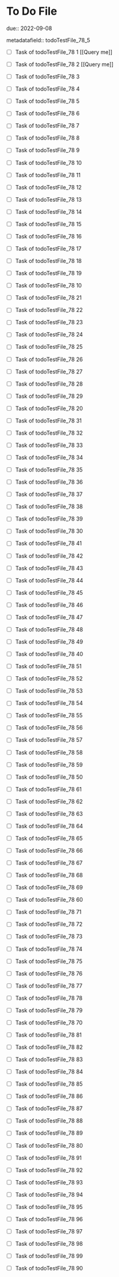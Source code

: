 # To Do File

due:: 2022-09-08

metadatafield:: todoTestFile_78_5

- [ ] Task of todoTestFile_78 1 [[Query me]]
- [ ] Task of todoTestFile_78 2 [[Query me]]
- [ ] Task of todoTestFile_78 3
- [ ] Task of todoTestFile_78 4
- [ ] Task of todoTestFile_78 5
- [ ] Task of todoTestFile_78 6
- [ ] Task of todoTestFile_78 7
- [ ] Task of todoTestFile_78 8
- [ ] Task of todoTestFile_78 9
- [ ] Task of todoTestFile_78 10

- [ ] Task of todoTestFile_78 11 
- [ ] Task of todoTestFile_78 12 
- [ ] Task of todoTestFile_78 13
- [ ] Task of todoTestFile_78 14
- [ ] Task of todoTestFile_78 15
- [ ] Task of todoTestFile_78 16
- [ ] Task of todoTestFile_78 17
- [ ] Task of todoTestFile_78 18
- [ ] Task of todoTestFile_78 19
- [ ] Task of todoTestFile_78 10

- [ ] Task of todoTestFile_78 21 
- [ ] Task of todoTestFile_78 22 
- [ ] Task of todoTestFile_78 23
- [ ] Task of todoTestFile_78 24
- [ ] Task of todoTestFile_78 25
- [ ] Task of todoTestFile_78 26
- [ ] Task of todoTestFile_78 27
- [ ] Task of todoTestFile_78 28
- [ ] Task of todoTestFile_78 29
- [ ] Task of todoTestFile_78 20

- [ ] Task of todoTestFile_78 31 
- [ ] Task of todoTestFile_78 32 
- [ ] Task of todoTestFile_78 33
- [ ] Task of todoTestFile_78 34
- [ ] Task of todoTestFile_78 35
- [ ] Task of todoTestFile_78 36
- [ ] Task of todoTestFile_78 37
- [ ] Task of todoTestFile_78 38
- [ ] Task of todoTestFile_78 39
- [ ] Task of todoTestFile_78 30

- [ ] Task of todoTestFile_78 41 
- [ ] Task of todoTestFile_78 42 
- [ ] Task of todoTestFile_78 43
- [ ] Task of todoTestFile_78 44
- [ ] Task of todoTestFile_78 45
- [ ] Task of todoTestFile_78 46
- [ ] Task of todoTestFile_78 47
- [ ] Task of todoTestFile_78 48
- [ ] Task of todoTestFile_78 49
- [ ] Task of todoTestFile_78 40

- [ ] Task of todoTestFile_78 51 
- [ ] Task of todoTestFile_78 52 
- [ ] Task of todoTestFile_78 53
- [ ] Task of todoTestFile_78 54
- [ ] Task of todoTestFile_78 55
- [ ] Task of todoTestFile_78 56
- [ ] Task of todoTestFile_78 57
- [ ] Task of todoTestFile_78 58
- [ ] Task of todoTestFile_78 59
- [ ] Task of todoTestFile_78 50

- [ ] Task of todoTestFile_78 61 
- [ ] Task of todoTestFile_78 62 
- [ ] Task of todoTestFile_78 63
- [ ] Task of todoTestFile_78 64
- [ ] Task of todoTestFile_78 65
- [ ] Task of todoTestFile_78 66
- [ ] Task of todoTestFile_78 67
- [ ] Task of todoTestFile_78 68
- [ ] Task of todoTestFile_78 69
- [ ] Task of todoTestFile_78 60

- [ ] Task of todoTestFile_78 71 
- [ ] Task of todoTestFile_78 72 
- [ ] Task of todoTestFile_78 73
- [ ] Task of todoTestFile_78 74
- [ ] Task of todoTestFile_78 75
- [ ] Task of todoTestFile_78 76
- [ ] Task of todoTestFile_78 77
- [ ] Task of todoTestFile_78 78
- [ ] Task of todoTestFile_78 79
- [ ] Task of todoTestFile_78 70


- [ ] Task of todoTestFile_78 81 
- [ ] Task of todoTestFile_78 82 
- [ ] Task of todoTestFile_78 83
- [ ] Task of todoTestFile_78 84
- [ ] Task of todoTestFile_78 85
- [ ] Task of todoTestFile_78 86
- [ ] Task of todoTestFile_78 87
- [ ] Task of todoTestFile_78 88
- [ ] Task of todoTestFile_78 89
- [ ] Task of todoTestFile_78 80


- [ ] Task of todoTestFile_78 91 
- [ ] Task of todoTestFile_78 92 
- [ ] Task of todoTestFile_78 93
- [ ] Task of todoTestFile_78 94
- [ ] Task of todoTestFile_78 95
- [ ] Task of todoTestFile_78 96
- [ ] Task of todoTestFile_78 97
- [ ] Task of todoTestFile_78 98
- [ ] Task of todoTestFile_78 99
- [ ] Task of todoTestFile_78 90
